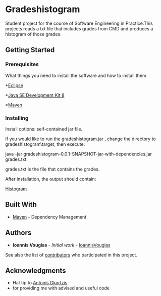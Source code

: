 # Gradeshistogram

Student project for the course of Software Engineering in Practice.This projects reads a txt file that includes grades from CMD
and produces a histogram of those grades.

## Getting Started



### Prerequisites

What things you need to install the software and how to install them

*[Eclipse](https://www.eclipse.org/)

*[Java SE Development Kit 8](https://www.oracle.com/technetwork/java/javase/downloads/jdk8-downloads-2133151.html)

*[Maven](https://maven.apache.org/)


### Installing


Install options: self-contained jar file.



If you would like to run the gradeshistogram.jar , change the directory to gradeshistogram\target, then execute:

java -jar gradeshistogram-0.0.1-SNAPSHOT-jar-with-dependencies.jar grades.txt

grades.txt is the file that contains the grades.

After installation, the output should contain:

[Histogram](https://imgur.com/yAu0dA0)


## Built With

* [Maven](https://maven.apache.org/) - Dependency Management

## Authors

* **Ioannis Vougias** - *Initial work* - [IoannisVougias](https://github.com/IoannisVougias)

See also the list of [contributors](https://github.com/IoannisVougias/GradesPresentation/contributors) who participated in this project.


## Acknowledgments

* Hat tip to [Antonis Gkortzis](https://github.com/AntonisGkortzis)
* for providing me with advised and useful code
